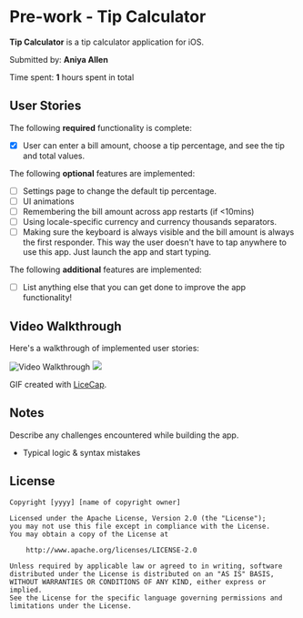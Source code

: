 # Pre-work - Tip Calculator

**Tip Calculator** is a tip calculator application for iOS.

Submitted by: **Aniya Allen**

Time spent: **1** hours spent in total

## User Stories

The following **required** functionality is complete:

* [x] User can enter a bill amount, choose a tip percentage, and see the tip and total values.

The following **optional** features are implemented:
* [ ] Settings page to change the default tip percentage.
* [ ] UI animations
* [ ] Remembering the bill amount across app restarts (if <10mins)
* [ ] Using locale-specific currency and currency thousands separators.
* [ ] Making sure the keyboard is always visible and the bill amount is always the first responder. This way the user doesn't have to tap anywhere to use this app. Just launch the app and start typing.

The following **additional** features are implemented:

- [ ] List anything else that you can get done to improve the app functionality!

## Video Walkthrough 

Here's a walkthrough of implemented user stories:

<img src='https://recordit.co/4kCVjFyfOk' title='Video Walkthrough' width='' alt='Video Walkthrough' />
<img src='https://s3.amazonaws.com/img0.recordit.co/4kCVjFyfOk.mp4?AWSAccessKeyId=AKIAINSRFOQXTN4DT46A&Expires=1567888439&Signature=tFlFIUNJyIX6gjePtSbkzxn3qF4%3D'>

GIF created with [LiceCap](http://www.cockos.com/licecap/).

## Notes

Describe any challenges encountered while building the app.
- Typical logic & syntax mistakes

## License

    Copyright [yyyy] [name of copyright owner]

    Licensed under the Apache License, Version 2.0 (the "License");
    you may not use this file except in compliance with the License.
    You may obtain a copy of the License at

        http://www.apache.org/licenses/LICENSE-2.0

    Unless required by applicable law or agreed to in writing, software
    distributed under the License is distributed on an "AS IS" BASIS,
    WITHOUT WARRANTIES OR CONDITIONS OF ANY KIND, either express or implied.
    See the License for the specific language governing permissions and
    limitations under the License.
